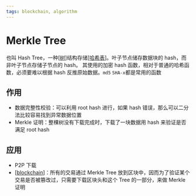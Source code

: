 ```yaml
---
tags: blockchain, algorithm
---
```


# Merkle Tree

也叫 Hash Tree，一种[[树]]结构存储[[哈希表]]。叶子节点储存数据块的 hash，而非叶子节点存储子节点的 hash。
其使用的加密 hash 函数，相对于普通的哈希函数，必须要难以根据 hash 反推原始数据。`md5` `SHA-x`都是常用的函数

## 作用

- 数据完整性校验：可以利用 root hash 进行，如果 hash 错误，那么可以二分法比较容易找到异常数据位置
- Merkle 证明：整棵树没有下载完成时，下载了一块数据用 hash 来验证是否满足 root hash

## 应用

- P2P 下载
- [[blockchain]]：所有的交易通过 Merkle Tree 放到区块中，因而为了验证某个交易是否被篡改过，只需要下载区块头和这个 Tree 的一部分，来做 Merkle 证明

[//begin]: # "Autogenerated link references for markdown compatibility"
[树]: ../../algorithm/data_structure/树.md "树"
[哈希表]: ../../algorithm/data_structure/哈希表.md "哈希表"
[blockchain]: ../blockchain.md "blockchain"
[//end]: # "Autogenerated link references"
